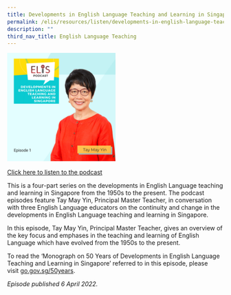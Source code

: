 ```yaml
---
title: Developments in English Language Teaching and Learning in Singapore (Episode 1)
permalink: /elis/resources/listen/developments-in-english-language-teaching-and-learning-in-singapore-episode-1/
description: ""
third_nav_title: English Language Teaching
---
```


<img src="/images/29.png" 
     style="width:50%">
		 
<a href="https://open.spotify.com/episode/1qjncSZn3Tf1XtinbrcNCG">Click here to listen to the podcast</a>

This is a four-part series on the developments in English Language teaching and learning in Singapore from the 1950s to the present. The podcast episodes feature Tay May Yin, Principal Master Teacher, in conversation with three English Language educators on the continuity and change in the developments in English Language teaching and learning in Singapore.    
  
In this episode, Tay May Yin, Principal Master Teacher, gives an overview of the key focus and emphases in the teaching and learning of English Language which have evolved from the 1950s to the present.

To read the ‘Monograph on 50 Years of Developments in English Language Teaching and Learning in Singapore’ referred to in this episode, please visit [go.gov.sg/50years](http://go.gov.sg/50years).   
  
<em>Episode published 6 April 2022.</em>
